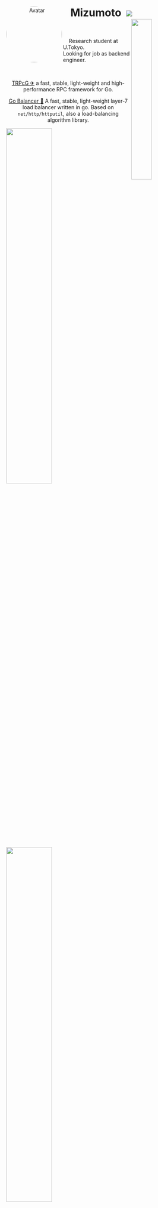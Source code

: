 <!--markdownlint-disable MD033 MD041-->
<center>
<img src="https://images.weserv.nl/?url=avatars.githubusercontent.com/u/98146267?v=4&h=300&w=300&fit=cover&mask=circle&maxage=7d" alt="Avatar" width="150" height="150" style="border-radius:50%;" align="left">

<h1 align="left">
  <b>&nbsp;&nbsp;&nbsp;Mizumoto&nbsp;</b>
  <img src="https://img.shields.io/badge/-Go-98b982?style=for-the-badge&logo=go&logoColor=98b982&labelColor=efefdf" />
  <img width="33.2%" height="33.2%" src="http://github-profile-summary-cards.vercel.app/api/cards/productive-time?username=mizumoto-cn&theme=github&utcOffset=9"  align="right" />
</h1>
<br/><p align="left">&nbsp;&nbsp;&nbsp;&nbsp;Research student at U.Tokyo.<br/>
Looking for job as backend engineer.</p><br/>

<p align="center">

[TRPcG ✈](https://github.com/mizumoto-cn/TRPcG) a fast, stable, light-weight and high-performance RPC framework for Go.

[Go Balancer 🚦](https://github.com/mizumoto-cn/GoBalancer) A fast, stable, light-weight layer-7 load balancer written in go. Based on `net/http/httputil`, also a load-balancing algorithm library.



</p>
<p align="left">
<img width="49.4%" src="https://github-readme-stats.vercel.app/api?username=mizumoto-cn&show_icons=true&theme=gruvbox&hide_border=true" />
<img width="49.4%" src="https://github-readme-streak-stats.herokuapp.com/?user=mizumoto-cn&theme=gruvbox&hide_border=true" />

</p>

![card](https://activity-graph.herokuapp.com/graph?username=mizumoto-cn&custom_title=mizumoto-cn's%20Contribution%20Graph&theme=gruvbox&bg_color=282828&hide_border=true&line=d1a01f&point=c58545)

</center>

<details><summary>About Me</summary>
<pre>
    <code language="golang">
        Mizumoto := struct {
            Name string
            Age int
            Location string
            Nationality string
            blog string
        }{
            Name:           "Mizumoto",
            Age:            24,
            Location:       "Tokyo/Kanagawa, Japan",
            Nationality:    China 🇨🇳
            blog:           "mizumoto-cn.github.io"
        }
    </code>
</pre>
</details>

<!--
**mizumoto-cn/mizumoto-cn** is a ✨ _special_ ✨ repository because its `README.md` (this file) appears on your GitHub profile.

Here are some ideas to get you started:

- 🔭 I’m currently working on ...
- 🌱 I’m currently learning ...
- 👯 I’m looking to collaborate on ...
- 🤔 I’m looking for help with ...
- 💬 Ask me about ...
- 📫 How to reach me: ...
- 😄 Pronouns: ...
- ⚡ Fun fact: ...
-->

